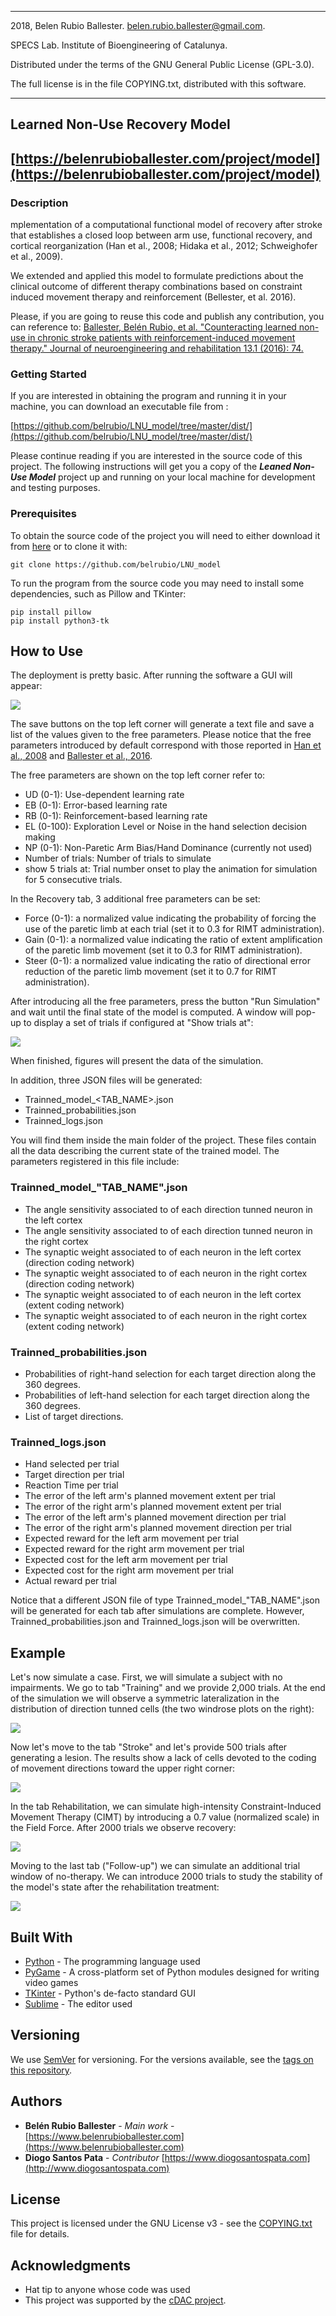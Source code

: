  ----------------------------------------------------------------------------
 2018, Belen Rubio Ballester. belen.rubio.ballester@gmail.com. 
 
 SPECS Lab. Institute of Bioengineering of Catalunya. 
 
 Distributed under the terms of the GNU General Public License (GPL-3.0). 
 
 The full license is in the file COPYING.txt, distributed with this software.
 
 ----------------------------------------------------------------------------
 
## Learned Non-Use Recovery Model
## [https://belenrubioballester.com/project/model](https://belenrubioballester.com/project/model)

### **Description**

mplementation of a computational functional model of recovery after stroke that establishes a closed loop between arm use, functional recovery, and cortical reorganization (Han et al., 2008; Hidaka et al., 2012; Schweighofer et al., 2009). 

We extended and applied this model to formulate predictions about the clinical outcome of different therapy combinations based on constraint induced movement therapy and reinforcement (Bellester, et al. 2016). 

Please, if you are going to reuse this code and publish any contribution, you can reference to: [Ballester, Belén Rubio, et al. "Counteracting learned non-use in chronic stroke patients with reinforcement-induced movement therapy." Journal of neuroengineering and rehabilitation 13.1 (2016): 74.](https://jneuroengrehab.biomedcentral.com/articles/10.1186/s12984-016-0178-x)
### **Getting Started**

If you are interested in obtaining the program and running it in your machine, you can download an executable file from :

[https://github.com/belrubio/LNU_model/tree/master/dist/](https://github.com/belrubio/LNU_model/tree/master/dist/)

Please continue reading if you are interested in the source code of this project. The following instructions will get you a copy of the ***Leaned Non-Use Model*** project up and running on your local machine for development and testing purposes.

### Prerequisites

To obtain the source code of the project you will need to either download it from [here](https://github.com/belrubio/LNU_model) or to clone it with:

```
git clone https://github.com/belrubio/LNU_model
```
To run the program from the source code you may need to install some dependencies, such as Pillow and TKinter:

```
pip install pillow
pip install python3-tk

```

## How to Use

The deployment is pretty basic. After running the software a GUI will appear:

![](https://belenrubioballester.com/images/projects/model/mainWindow.png)

The save buttons on the top left corner will generate a text file and save a list of the values given to the free parameters. Please notice that the free parameters introduced by default correspond with those reported in [Han et al., 2008](https://journals.plos.org/ploscompbiol/article?id=10.1371/journal.pcbi.1000133) and [Ballester et al., 2016](https://jneuroengrehab.biomedcentral.com/articles/10.1186/s12984-016-0178-x). 

The free parameters are shown on the top left corner refer to:

- UD (0-1): Use-dependent learning rate
- EB (0-1): Error-based learning rate
- RB (0-1): Reinforcement-based learning rate
- EL (0-100): Exploration Level or Noise in the hand selection decision making
- NP (0-1): Non-Paretic Arm Bias/Hand Dominance (currently not used)
- Number of trials: Number of trials to simulate
- show 5 trials at: Trial number onset to play the animation for simulation for 5 consecutive trials.

In the Recovery tab, 3 additional free parameters can be set:

- Force (0-1): a normalized value indicating the probability of forcing the use of the paretic limb at each trial (set it to 0.3 for RIMT administration).
- Gain (0-1): a normalized value indicating the ratio of extent amplification of the paretic limb movement (set it to 0.3 for RIMT administration).
- Steer (0-1): a normalized value indicating the ratio of directional error reduction of the paretic limb movement (set it to 0.7 for RIMT administration).

After introducing all the free parameters, press the button "Run Simulation" and wait until the final state of the model is computed. A window will pop-up to display a set of trials if configured at "Show trials at":

![](https://belenrubioballester.com/images/projects/model/trialSimulation.png)

When finished, figures will present the data of the simulation.

In addition, three JSON files will be generated:

- Trainned_model_<TAB_NAME>.json
- Trainned_probabilities.json
- Trainned_logs.json

You will find them inside the main folder of the project. These files contain all the data describing the current state of the trained model. The parameters registered in this file include: 

### Trainned_model_"TAB_NAME".json
- The angle sensitivity associated to of each direction tunned neuron in the left cortex
- The angle sensitivity associated to of each direction tunned neuron in the right cortex
- The synaptic weight associated to of each neuron in the left cortex (direction coding network)
- The synaptic weight associated to of each neuron in the right cortex (direction coding network)
- The synaptic weight associated to of each neuron in the left cortex (extent coding network)
- The synaptic weight associated to of each neuron in the right cortex (extent coding network)

### Trainned_probabilities.json
- Probabilities of right-hand selection for each target direction along the 360 degrees.
- Probabilities of left-hand selection for each target direction along the 360 degrees.
- List of target directions.

### Trainned_logs.json
- Hand selected per trial
- Target direction per trial
- Reaction Time per trial
- The error of the left arm's planned movement extent per trial
- The error of the right arm's planned movement extent per trial
- The error of the left arm's planned movement direction per trial
- The error of the right arm's planned movement direction per trial
- Expected reward for the left arm movement per trial
- Expected reward for the right arm movement per trial
- Expected cost for the left arm movement per trial
- Expected cost for the right arm movement per trial
- Actual reward per trial

Notice that a different JSON file of type Trainned_model_"TAB_NAME".json will be generated for each tab after simulations are complete. However, Trainned_probabilities.json and Trainned_logs.json will be overwritten.


## Example

Let's now simulate a case. First, we will simulate a subject with no impairments. We go to tab "Training" and we provide 2,000 trials. At the end of the simulation we will observe a symmetric lateralization in the distribution of direction tunned cells (the two windrose plots on the right):

![](https://belenrubioballester.com/images/projects/model/training.png)

Now let's move to the tab "Stroke" and let's provide 500 trials after generating a lesion. The results show a lack of cells devoted to the coding of movement directions toward the upper right corner:

![](https://belenrubioballester.com/images/projects/model/stroke.png)

In the tab Rehabilitation, we can simulate high-intensity Constraint-Induced Movement Therapy (CIMT) by introducing a 0.7 value (normalized scale) in the Field Force. After 2000 trials we observe recovery:

![](https://belenrubioballester.com/images/projects/model/recovery.png)

Moving to the last tab ("Follow-up") we can simulate an additional trial window of no-therapy. We can introduce 2000 trials to study the stability of the model's state after the rehabilitation treatment:

![](https://belenrubioballester.com/images/projects/model/followup.png)

## Built With

* [Python](https://www.python.org/) - The programming language used
* [PyGame](https://www.pygame.org/) - A cross-platform set of Python modules designed for writing video games
* [TKinter](https://wiki.python.org/moin/TkInter) - Python's de-facto standard GUI
* [Sublime](https://www.sublimetext.com/) - The editor used


## Versioning

We use [SemVer](http://semver.org/) for versioning. For the versions available, see the [tags on this repository](https://github.com/belrubio/project/LNU_model). 


## Authors

* **Belén Rubio Ballester** - *Main work* - [https://www.belenrubioballester.com](https://www.belenrubioballester.com)
* **Diogo Santos Pata** - *Contributor* [https://www.diogosantospata.com](http://www.diogosantospata.com)

## License

This project is licensed under the GNU License v3 - see the [COPYING.txt](https://github.com/belrubio/project/LNU_model/COPYING.txt) file for details.


## Acknowledgments

* Hat tip to anyone whose code was used
* This project was supported by the [cDAC project](https://cordis.europa.eu/project/rcn/192386_en.html).







